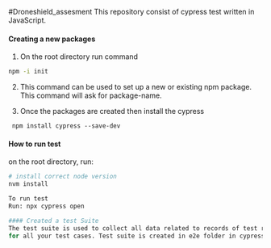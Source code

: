 #Droneshield_assesment
This repository consist of cypress test written in JavaScript.
#### Creating a new packages
1. On the root directory run command
```bash
npm -i init
```
2. This command can be used to set up a new or existing npm package. This command will ask for package-name.

3. Once the packages are created then install the cypress
``` 
 npm install cypress --save-dev

 ```
#### How to run test ####
on the root directory, run:
```bash
# install correct node version
nvm install

To run test
Run: npx cypress open

#### Created a test Suite
The test suite is used to collect all data related to records of test runs 
for all your test cases. Test suite is created in e2e folder in cypress_assesment.cy.js  ####
